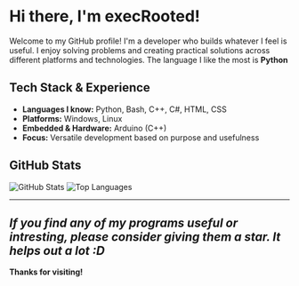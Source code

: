 # Hi there, I'm execRooted!

Welcome to my GitHub profile! I'm a developer who builds whatever I feel is useful. I enjoy solving problems and creating practical solutions across different platforms and technologies. The language I like the most is **Python**

## Tech Stack & Experience

- **Languages I know:** Python, Bash, C++, C#, HTML, CSS
- **Platforms:** Windows, Linux
- **Embedded & Hardware:** Arduino (C++)
- **Focus:** Versatile development based on purpose and usefulness

## GitHub Stats

![GitHub Stats](https://github-readme-stats.vercel.app/api?username=execRooted&show_icons=true&hide_border=true&theme=radical)
![Top Languages](https://github-readme-stats.vercel.app/api/top-langs/?username=execRooted&layout=compact&hide_border=true&theme=radical)

---
***If you find any of my programs useful or intresting, please consider giving them a star. It helps out a lot :D***
---
**Thanks for visiting!**
